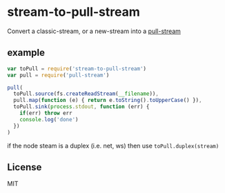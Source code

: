 # stream-to-pull-stream

Convert a classic-stream, or a new-stream into a
[pull-stream](https://github.com/dominictarr/pull-stream)

## example

``` js
var toPull = require('stream-to-pull-stream')
var pull = require('pull-stream')

pull(
  toPull.source(fs.createReadStream(__filename)),
  pull.map(function (e) { return e.toString().toUpperCase() }),
  toPull.sink(process.stdout, function (err) {
    if(err) throw err
    console.log('done')
  })
)
```

if the node steam is a duplex (i.e. net, ws) then use `toPull.duplex(stream)`

## License

MIT
